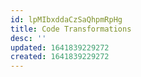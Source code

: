 ```yaml
---
id: lpMIbxddaCzSaQhpmRpHg
title: Code Transformations
desc: ''
updated: 1641839229272
created: 1641839229272
---
```



